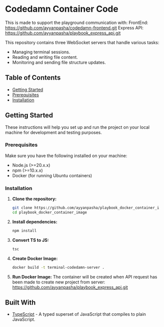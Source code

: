 # Codedamn Container Code

This is made to support the playground communication with:
FrontEnd: https://github.com/ayyanpasha/codedamn-frontend.git
Express API: https://github.com/ayyanpasha/playbook_express_api.git

This repository contains three WebSocket servers that handle various tasks:
- Managing terminal sessions.
- Reading and writing file content.
- Monitoring and sending file structure updates.

## Table of Contents

- [Getting Started](#getting-started)
- [Prerequisites](#prerequisites)
- [Installation](#installation)

## Getting Started

These instructions will help you set up and run the project on your local machine for development and testing purposes.

### Prerequisites

Make sure you have the following installed on your machine:

- Node.js (>=20.x.x)
- npm (>=10.x.x)
- Docker (for running Ubuntu containers)

### Installation

1. **Clone the repository:**
   ```bash
   git clone https://github.com/ayyanpasha/playbook_docker_container_image.git
   cd playbook_docker_container_image

2. **Install dependencies:**
   ```bash
   npm install

3. **Convert TS to JS:**
    ```bash
    tsc

4. **Create Docker Image:**
    ```bash
    docker build -t terminal-codedamn-server .

5. **Run Docker Image:**
    The container will be created when API request has been made to create new project from server: https://github.com/ayyanpasha/playbook_express_api.git

## Built With

- [TypeScript](https://www.typescriptlang.org/) - A typed superset of JavaScript that compiles to plain JavaScript.